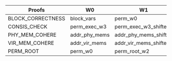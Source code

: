 | Proofs | W0 | W1 | w2 | W3 | W4 | W5 | W6 |
|--------|----|----|----|----|----|----|----|
| BLOCK_CORRECTNESS | block_vars | perm_w0 | block_input_w2 | pm_block_w2 | vm_block_w2 | block_w3 | block_shifted_w3 |
| CONSIS_CHECK | perm_exec_w3 | perm_exec_w3_shifted |
| PHY_MEM_COHERE | addr_phy_mems | addr_phy_mems_shifted |
| VIR_MEM_COHERE | addr_vir_mems | addr_vir_mems_shifted | addr_ts_bits |
| PERM_ROOT | perm_w0 | perm_root_w2 | perm_root_w3 | perm_root_shifted_w3 |